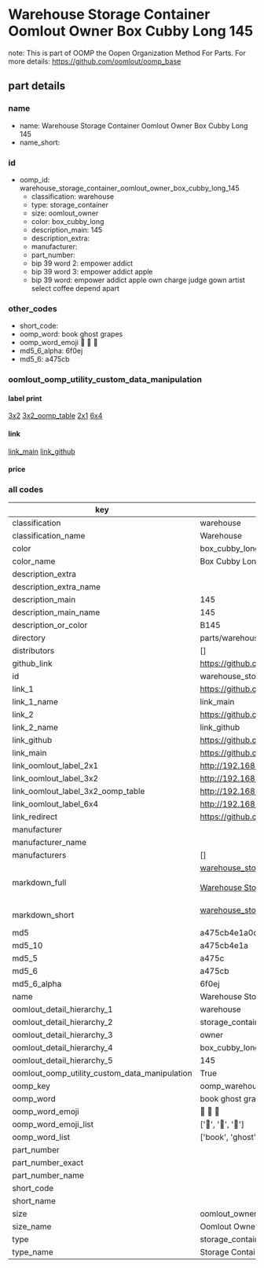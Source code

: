 # Warehouse Storage Container Oomlout Owner Box Cubby Long 145  

note: This is part of OOMP the Oopen Organization Method For Parts. For more details: https://github.com/oomlout/oomp_base

##  part details
  







### name
* name: Warehouse Storage Container Oomlout Owner Box Cubby Long 145
* name_short: 
### id
* oomp_id: warehouse_storage_container_oomlout_owner_box_cubby_long_145
  * classification: warehouse
  * type: storage_container
  * size: oomlout_owner
  * color: box_cubby_long
  * description_main: 145
  * description_extra: 
  * manufacturer: 
  * part_number: 
  * bip 39 word 2: empower addict
  * bip 39 word 3: empower addict apple
  * bip 39 word: empower addict apple own charge judge gown artist select coffee depend apart

### other_codes
* short_code: 
* oomp_word: book ghost grapes
* oomp_word_emoji :book: :ghost: :grapes:
* md5_6_alpha: 6f0ej
* md5_6: a475cb






### oomlout_oomp_utility_custom_data_manipulation
#### label print
[3x2](http://192.168.1.245:1112/?label=oomp%206f0ej)
[3x2_oomp_table](http://192.168.1.108:1112/?label=oomp%206f0ej)
[2x1](http://192.168.1.242:1112/?label=oomp%206f0ej)
[6x4](http://192.168.1.55:1112/?label=oomp%206f0ej)    

#### link

[link_main](https://github.com/oomlout/oomlout_oomp_version_1_messy/tree/main/parts/warehouse_storage_container_oomlout_owner_box_cubby_long_145) [link_github](https://github.com/oomlout/oomlout_oomp_version_1_messy/tree/main/parts/warehouse_storage_container_oomlout_owner_box_cubby_long_145)                             

#### price







### all codes 
| key | value |  
| --- | --- |  
| classification | warehouse |  
| classification_name | Warehouse |  
| color | box_cubby_long |  
| color_name | Box Cubby Long |  
| description_extra |  |  
| description_extra_name |  |  
| description_main | 145 |  
| description_main_name | 145 |  
| description_or_color | B145 |  
| directory | parts/warehouse_storage_container_oomlout_owner_box_cubby_long_145 |  
| distributors | [] |  
| github_link | https://github.com/oomlout/oomlout_oomp_part_src/tree/main/parts/warehouse_storage_container_oomlout_owner_box_cubby_long_145 |  
| id | warehouse_storage_container_oomlout_owner_box_cubby_long_145 |  
| link_1 | https://github.com/oomlout/oomlout_oomp_version_1_messy/tree/main/parts/warehouse_storage_container_oomlout_owner_box_cubby_long_145 |  
| link_1_name | link_main |  
| link_2 | https://github.com/oomlout/oomlout_oomp_version_1_messy/tree/main/parts/warehouse_storage_container_oomlout_owner_box_cubby_long_145 |  
| link_2_name | link_github |  
| link_github | https://github.com/oomlout/oomlout_oomp_version_1_messy/tree/main/parts/warehouse_storage_container_oomlout_owner_box_cubby_long_145 |  
| link_main | https://github.com/oomlout/oomlout_oomp_version_1_messy/tree/main/parts/warehouse_storage_container_oomlout_owner_box_cubby_long_145 |  
| link_oomlout_label_2x1 | http://192.168.1.242:1112/?label=oomp%206f0ej |  
| link_oomlout_label_3x2 | http://192.168.1.245:1112/?label=oomp%206f0ej |  
| link_oomlout_label_3x2_oomp_table | http://192.168.1.108:1112/?label=oomp%206f0ej |  
| link_oomlout_label_6x4 | http://192.168.1.55:1112/?label=oomp%206f0ej |  
| link_redirect | https://github.com/oomlout/oomlout_oomp_version_1_messy/tree/main/parts/warehouse_storage_container_oomlout_owner_box_cubby_long_145 |  
| manufacturer |  |  
| manufacturer_name |  |  
| manufacturers | [] |  
| markdown_full | [warehouse_storage_container_oomlout_owner_box_cubby_long_145](none)<br>[](none)<br>[Warehouse Storage Container Oomlout Owner Box Cubby Long 145](none)<br><br> |  
| markdown_short | [warehouse_storage_container_oomlout_owner_box_cubby_long_145](none)<br><br> |  
| md5 | a475cb4e1a0d0ca5e29349e01540d248 |  
| md5_10 | a475cb4e1a |  
| md5_5 | a475c |  
| md5_6 | a475cb |  
| md5_6_alpha | 6f0ej |  
| name | Warehouse Storage Container Oomlout Owner Box Cubby Long 145 |  
| oomlout_detail_hierarchy_1 | warehouse |  
| oomlout_detail_hierarchy_2 | storage_container |  
| oomlout_detail_hierarchy_3 | owner |  
| oomlout_detail_hierarchy_4 | box_cubby_long |  
| oomlout_detail_hierarchy_5 | 145 |  
| oomlout_oomp_utility_custom_data_manipulation | True |  
| oomp_key | oomp_warehouse_storage_container_oomlout_owner_box_cubby_long_145 |  
| oomp_word | book ghost grapes |  
| oomp_word_emoji | :book: :ghost: :grapes: |  
| oomp_word_emoji_list | [':book:', ':ghost:', ':grapes:'] |  
| oomp_word_list | ['book', 'ghost', 'grapes'] |  
| part_number |  |  
| part_number_exact |  |  
| part_number_name |  |  
| short_code |  |  
| short_name |  |  
| size | oomlout_owner |  
| size_name | Oomlout Owner |  
| type | storage_container |  
| type_name | Storage Container |  
